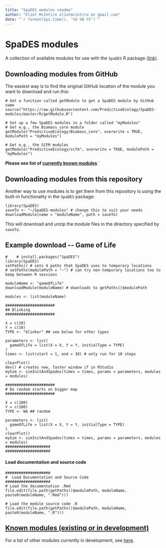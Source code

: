 ```yaml
---
title: "SpaDES modules readme"
author: "Eliot McIntire eliotmcintire at gmail.com"
date: "`r format(Sys.time(), '%d %B %Y')`"
---
```


# SpaDES modules

A collection of available modules for use with the `SpaDES` R package ([link](http://spades.predictiveecology.org/)).

## Downloading modules from GitHub

The easiest way is to find the original GitHub location of the module you want to download and run this:

```
# Get a function called getModule to get a SpaDES module by GitHub name
source("https://raw.githubusercontent.com/PredictiveEcology/SpaDES-modules/master/R/getModule.R")

# Set up a few SpaDES modules in a folder called "myModules"
# Get e.g., the Biomass_core module
getModule("PredictiveEcology/Biomass_core", overwrite = TRUE, modulePath = "myModules")

# Get e.g., the SCFM modules
getModule("PredictiveEcology/scfm", overwrite = TRUE, modulePath = "myModules")

```

**Please see list of [currently known modules](https://github.com/PredictiveEcology/SpaDES-modules/wiki/Current-modules-in-development)**
`

## Downloading modules from this repository

Another way to use modules is to get them from this repository is using the built-in functionality in the `SpaDES` package:

    library(SpaDES)
    saveTo <- "~/SpaDES-modules" # change this to suit your needs
    downloadModule(name = "moduleName", path = saveTo)

This will download and unzip the module files in the directory specified by `saveTo`.

## Example download -- Game of Life

    #    # install.packages("SpaDES")
    library(SpaDES)
    setPaths() # sets 4 paths that SpaDES uses to temporary locations
    # setPaths(modulePath = "~") # can try non-temporary locations too to keep between R sessions
    
    moduleName <- "gameOfLife"
    downloadModule(moduleName) # downloads to getPaths()$modulePath
    
    modules <- list(moduleName)
    
    ######################
    ## Blinking
    ######################
    
    X = c(10)
    Y = c(10)
    TYPE <- "blinker" ## see below for other types
    
    parameters <- list(
      gameOfLife = list(X = X, Y = Y, initialType = TYPE)
    )
    times <- list(start = 1, end = 30) # only run for 10 steps
    
    clearPlot()
    dev() # creates new, faster window if in RStudio
    mySim <- simInitAndSpades(times = times, params = parameters, modules = modules)
    
    ######################
    # Do random starts on bigger map
    ######################
    
    X = c(100)
    Y = c(100)
    TYPE <- NA ## random
    
    parameters <- list(
      gameOfLife = list(X = X, Y = Y, initialType = TYPE)
    )
    clearPlot()
    mySim <- simInitAndSpades(times = times, params = parameters, modules = modules)
    ####################
    ####################

    
#### Load documentation and source code

    ####################
    #  Load Documentation and Source Code
    ####################
    # Load the documentation .Rmd
    file.edit(file.path(getPaths()$modulePath, moduleName, paste0(moduleName, ".Rmd")))

    # Load the module source code .R
    file.edit(file.path(getPaths()$modulePath, moduleName, paste0(moduleName, ".R")))
                              


## [Known modules (existing or in development)](https://github.com/PredictiveEcology/SpaDES-modules/wiki/Current-modules-in-development)

For a list of other modules currently in development, see [here](https://github.com/PredictiveEcology/SpaDES-modules/wiki/Current-modules-in-development).

